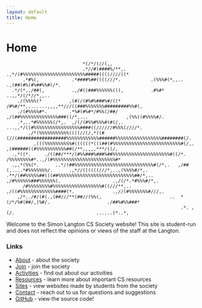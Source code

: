 ```yaml
---
layout: default
title: Home
---
```


# Home

                                *(/*/(//(,,
                                .*//#(####%/**,.             .,*/(#%%%%%%%%%%%%%%%%%%%%%%%#####((((////((*
          .*#%(,            .*####%##((((///*.           .(%%%#(*,,..              .,(##(#%(#%##%%#(/*.
      .*/(*,,/##(,          .,/#((###%%%%%%(((,          .#%#*                           ..,,*/(/*//*,,..
        ./(%%%%(*          ,(#(/(#%#%###%#/((*           /#%#/**,.......,,,,**///((###%%%%%%%#########%%#(,
        ./(#%%%%#*.        .*%#(#%#*/#%%(/##/              ,/(##%%%%%%%%%%%%%%###((/*,...              ,(%%((#%%%%#/.
        .*,..*#%%%%%%(/*,.  ,/(/(#%%#%%%#(#(/,.                  ...,,*/((#%%%%%%%%%%%%%%%%%####((//////#%%%(////*.
            ,/*(%%%%%%%%%%%((((//(/,*((#(//(##################%%%%%%%%%%%%######%%%%%%%%%%%%%%%%%########(/.
              ,(((%%%%%%%%%%#((((((*(((##(#%%%%%%%%%%%%%%%%%%%%%%%%%#(/,.  ,(######((#%%%%%%%%%%%##(/**,,,,,***/((/,
      .,*((*.     ./((##/***/(#%%###%###%##%%%%%%%%%%%%%%%%%%%%%#((/*.      /%%%%%%%%#*..,/(#%%%%%%%%%%%%%%%%%%%%%%%#*
      .,,*(%%(*.      ..*/(##%%%%%%%%%%%%%%%%%%%%%%%%%%%%%#(/*,.   ,/##(,....*#%%%%%%%/.      .,*//((((((///*,..,(%%%%#/*,.
    .**/(##%%%%%##(((##%%%%%%%%%%%%%%%%%%%%%%%%%%%%##/*,..         ,/#%%%%%%###%%%%%%(.                   .,/(/*.*#%%%#/*,.
          /#%%%%%%%%#%%%%%%%%%%%%%%%%%%#((///**,..               ,/((#%%%%%%%%%%%%%####(*.              .,//(#%%%%%%%#///,.
        ,/*../#/(#(.,(##///**(##//(%%(,                         ..  *(/*/%#(##/,(%#/.                     ./##%#%%###*
                                                                    .*. ,(/.                              ......(*..*,

Welcome to the Simon Langton CS Society website! This site is student-run and does not reflect the opinions or views of the staff at the Langton.

### Links

- [About](/about) - about the society
- [Join](/join) - join the society
- [Activities](/activities) - find out about our activities
- [Resources](/resources) - learn more about important CS resources
- [Sites](https://s.langtoncompsci.tech) - view websites made by students from the society
- [Contact](/contact) - reach out to us for questions and suggestions
- [GitHub](https://github.com/cslangtonsoc) - view the source code!
